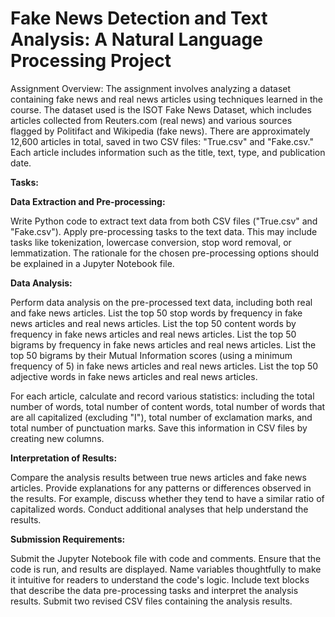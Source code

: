 # Fake News Detection and Text Analysis: A Natural Language Processing Project

Assignment Overview:
The assignment involves analyzing a dataset containing fake news and real news articles using techniques learned in the course. The dataset used is the ISOT Fake News Dataset, which includes articles collected from Reuters.com (real news) and various sources flagged by Politifact and Wikipedia (fake news). There are approximately 12,600 articles in total, saved in two CSV files: "True.csv" and "Fake.csv." Each article includes information such as the title, text, type, and publication date.

**Tasks:**

**Data Extraction and Pre-processing:**

Write Python code to extract text data from both CSV files ("True.csv" and "Fake.csv").
Apply pre-processing tasks to the text data. This may include tasks like tokenization, lowercase conversion, stop word removal, or lemmatization. The rationale for the chosen pre-processing options should be explained in a Jupyter Notebook file.

**Data Analysis:**

Perform data analysis on the pre-processed text data, including both real and fake news articles.
List the top 50 stop words by frequency in fake news articles and real news articles.
List the top 50 content words by frequency in fake news articles and real news articles.
List the top 50 bigrams by frequency in fake news articles and real news articles.
List the top 50 bigrams by their Mutual Information scores (using a minimum frequency of 5) in fake news articles and real news articles.
List the top 50 adjective words in fake news articles and real news articles.


For each article, calculate and record various statistics:
including the total number of words, total number of content words, total number of words that are all capitalized (excluding "I"), total number of exclamation marks, and total number of punctuation marks. Save this information in CSV files by creating new columns.


**Interpretation of Results:**

Compare the analysis results between true news articles and fake news articles.
Provide explanations for any patterns or differences observed in the results. For example, discuss whether they tend to have a similar ratio of capitalized words.
Conduct additional analyses that help understand the results.

**Submission Requirements:**

Submit the Jupyter Notebook file with code and comments.
Ensure that the code is run, and results are displayed.
Name variables thoughtfully to make it intuitive for readers to understand the code's logic.
Include text blocks that describe the data pre-processing tasks and interpret the analysis results.
Submit two revised CSV files containing the analysis results.
